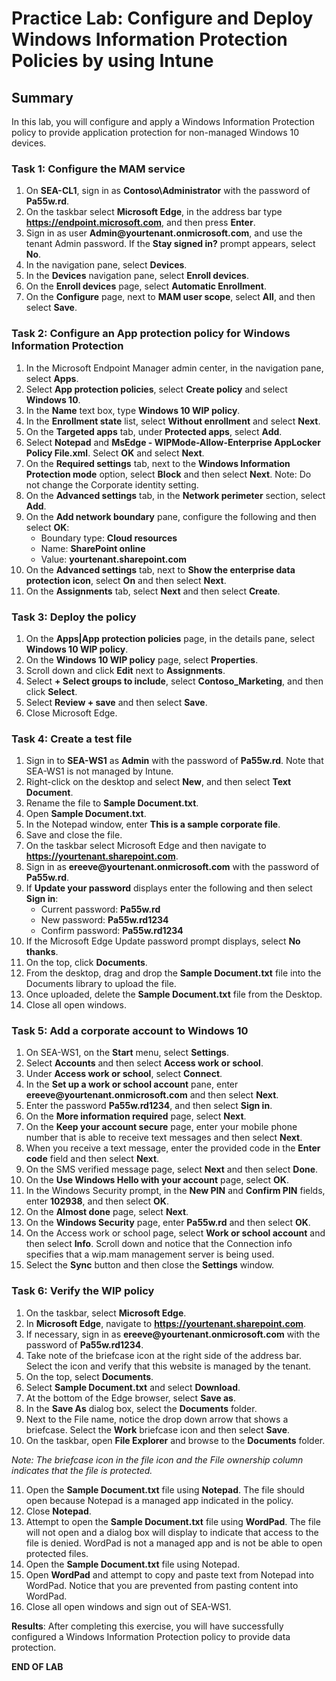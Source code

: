 # Practice Lab: Configure and Deploy Windows Information Protection Policies by using Intune

## Summary

In this lab, you will configure and apply a Windows Information Protection policy to provide application protection for non-managed Windows 10 devices.

### Task 1: Configure the MAM service

1.  On **SEA-CL1**, sign in as **Contoso\\Administrator** with the password of **Pa55w.rd**. 
2.  On the taskbar select **Microsoft Edge**, in the address bar type  **https://endpoint.microsoft.com**, and then press **Enter**.
3.  Sign in as user **Admin\@yourtenant.onmicrosoft.com**, and use the tenant Admin password. If the **Stay signed in?** prompt appears, select **No**. 
4.  In the navigation pane, select **Devices**.
5.  In the **Devices** navigation pane, select **Enroll devices**.
6.  On the **Enroll devices** page, select **Automatic Enrollment**.
7.  On the **Configure** page, next to **MAM user scope**, select **All**, and then select **Save**.

### Task 2: Configure an App protection policy for Windows Information Protection

1.  In the Microsoft Endpoint Manager admin center, in the navigation pane, select **Apps**.
2.  Select **App protection policies**, select **Create policy** and select **Windows 10**.
3.  In the **Name** text box, type **Windows 10 WIP policy**.
4.  In the **Enrollment state** list, select **Without enrollment** and select **Next**.
5.  On the **Targeted apps** tab, under **Protected apps**, select **Add**.
6.  Select **Notepad** and **MsEdge - WIPMode-Allow-Enterprise AppLocker Policy File.xml**. Select **OK** and select **Next**.
7.  On the **Required settings** tab, next to the **Windows Information Protection mode** option, select **Block** and then select **Next**. Note: Do not change the Corporate identity setting.
8.  On the **Advanced settings** tab, in the **Network perimeter** section, select **Add**.
9.  On the **Add network boundary** pane, configure the following and then select **OK**:
    - Boundary type: **Cloud resources**
    - Name: **SharePoint online**
    - Value: **yourtenant.sharepoint.com**
10.  On the **Advanced settings** tab, next to **Show the enterprise data protection icon**, select **On** and then select **Next**.
11.  On the **Assignments** tab, select **Next** and then select **Create**.

### Task 3: Deploy the policy

1.  On the **Apps|App protection policies** page, in the details pane, select **Windows 10 WIP policy**.
2.  On the **Windows 10 WIP policy** page, select **Properties**.
3.  Scroll down and click **Edit** next to **Assignments**.
4.  Select **+ Select groups to include**, select **Contoso_Marketing**, and then click **Select**.
5.  Select **Review + save** and then select **Save**.
6.  Close Microsoft Edge.

### Task 4: Create a test file

1.  Sign in to **SEA-WS1** as **Admin** with the password of **Pa55w.rd**. Note that SEA-WS1 is not managed by Intune.
2.	Right-click on the desktop and select **New**, and then select **Text Document**.
3.	Rename the file to **Sample Document.txt**.
4.	Open **Sample Document.txt**.
5.	In the Notepad window, enter **This is a sample corporate file**.
6.  Save and close the file.
7.  On the taskbar select Microsoft Edge and then navigate to **https://yourtenant.sharepoint.com**.
8.  Sign in as **ereeve\@yourtenant.onmicrosoft.com** with the password of **Pa55w.rd**.
9.  If **Update your password** displays enter the following and then select **Sign in**:
    - Current password: **Pa55w.rd**
    - New password: **Pa55w.rd1234**
    - Confirm password: **Pa55w.rd1234**
10.  If the Microsoft Edge Update password prompt displays, select **No thanks**.
11.  On the top, click **Documents**.
12.  From the desktop, drag and drop the **Sample Document.txt** file into the Documents library to upload the file.
13.  Once uploaded, delete the **Sample Document.txt** file from the Desktop.
14.  Close all open windows.

### Task 5: Add a corporate account to Windows 10

1.  On SEA-WS1, on the **Start** menu, select **Settings**.
2.  Select **Accounts** and then select **Access work or school**.
3.  Under **Access work or school**, select **Connect**.
4.  In the **Set up a work or school account** pane, enter **ereeve\@yourtenant.onmicrosoft.com** and then select **Next**.
5.  Enter the password **Pa55w.rd1234**, and then select **Sign in**.
6.  On the **More information required** page, select **Next**.
7.  On the **Keep your account secure** page, enter your mobile phone number that is able to receive text messages and then select **Next**.
8.  When you receive a text message, enter the provided code in the **Enter code** field and then select **Next**.
9.  On the SMS verified message page, select **Next** and then select **Done**.
10.  On the **Use Windows Hello with your account** page, select **OK**.
11.  In the Windows Security prompt, in the **New PIN** and **Confirm PIN** fields, enter **102938**, and then select **OK**.
12.  On the **Almost done** page, select **Next**.
13.  On the **Windows Security** page, enter **Pa55w.rd** and then select **OK**.
14.  On the Access work or school page, select **Work or school account** and then select **Info**. Scroll down and notice that the Connection info specifies that a wip.mam management server is being used.
15.  Select the **Sync** button and then close the **Settings** window.

### Task 6: Verify the WIP policy

1.  On the taskbar, select **Microsoft Edge**.
2.  In **Microsoft Edge**, navigate to **https://yourtenant.sharepoint.com**.
3.  If necessary, sign in as **ereeve\@yourtenant.onmicrosoft.com** with the password of **Pa55w.rd1234**.
4.  Take note of the briefcase icon at the right side of the address bar. Select the icon and verify that this website is managed by the tenant.
5.  On the top, select **Documents**.
6.  Select **Sample Document.txt** and select **Download**.
7.  At the bottom of the Edge browser, select **Save as**.
8.  In the **Save As** dialog box, select the **Documents** folder.
9.  Next to the File name, notice the drop down arrow that shows a briefcase. Select the **Work** briefcase icon and then select **Save**.
10.  On the taskbar, open **File Explorer** and browse to the **Documents** folder.

*Note: The briefcase icon in the file icon and the File ownership column indicates that the file is protected.*

11.  Open the **Sample Document.txt** file using **Notepad**. The file should open because Notepad is a managed app indicated in the policy. 
12.  Close **Notepad**.
13.  Attempt to open the **Sample Document.txt** file using **WordPad**. The file will not open and a dialog box will display to indicate that access to the file is denied. WordPad is not a managed app and is not be able to open protected files.
14.  Open the **Sample Document.txt** file using Notepad. 
15.  Open **WordPad** and attempt to copy and paste text from Notepad into WordPad. Notice that you are prevented from pasting content into WordPad.
16.  Close all open windows and sign out of SEA-WS1.

**Results**: After completing this exercise, you will have successfully configured a Windows Information Protection policy to provide data protection.

**END OF LAB**